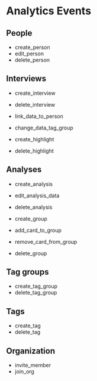 # Analytics Events

## People

* create_person
* edit_person
* delete_person

## Interviews

* create_interview
* delete_interview

* link_data_to_person
* change_data_tag_group

* create_highlight
* delete_highlight

## Analyses

* create_analysis
* edit_analysis_data
* delete_analysis

* create_group
* add_card_to_group
* remove_card_from_group
* delete_group

## Tag groups

* create_tag_group
* delete_tag_group

## Tags

* create_tag
* delete_tag

## Organization

* invite_member
* join_org
